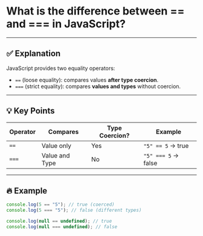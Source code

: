 # What is the difference between == and === in JavaScript?

---

## ✅ Explanation

JavaScript provides two equality operators:

- `==` (loose equality): compares values **after type coercion**.
- `===` (strict equality): compares **values and types** without coercion.

---

## 💡 Key Points

| Operator | Compares       | Type Coercion? | Example             |
| -------- | -------------- | -------------- | ------------------- |
| `==`     | Value only     | Yes            | `"5" == 5` → true   |
| `===`    | Value and Type | No             | `"5" === 5` → false |

---

## 🔥 Example

```javascript
console.log(5 == "5"); // true (coerced)
console.log(5 === "5"); // false (different types)

console.log(null == undefined); // true
console.log(null === undefined); // false
```
